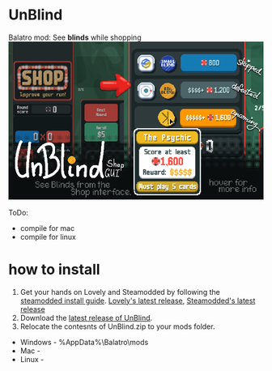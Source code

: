 # UnBlind
Balatro mod: See <b>blinds</b> while shopping
<img src="https://raw.githubusercontent.com/MeraGenio/UnBlind/refs/heads/main/readme-img.png">

ToDo:
- compile for mac
- compile for linux

# how to install 
1.   Get your hands on Lovely and Steamodded by following the [steamodded install guide](https://github.com/Steamodded/smods/wiki#how-to-install-steamodded).
   [Lovely's latest release](https://github.com/ethangreen-dev/lovely-injector/releases/), [Steamodded's latest release](https://github.com/Steamodded/smods/releases)
3.   Download the [latest release of UnBlind](https://github.com/MeraGenio/UnBlind/releases).
4.   Relocate the contesnts of UnBlind.zip to your mods folder.
<ul>
	<li> Windows - %AppData%\Balatro\mods</li>
	<li> Mac - </li>
	<li> Linux - </li>
</ul>
